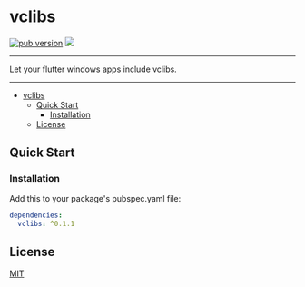 # vclibs

[![pub version][pub-image]][pub-url] [![][discord-image]][discord-url]

[pub-image]: https://img.shields.io/pub/v/vclibs.svg
[pub-url]: https://pub.dev/packages/vclibs

[discord-image]: https://img.shields.io/discord/884679008049037342.svg
[discord-url]: https://discord.gg/zPa6EZ2jqb

---

Let your flutter windows apps include vclibs.

---

<!-- START doctoc generated TOC please keep comment here to allow auto update -->
<!-- DON'T EDIT THIS SECTION, INSTEAD RE-RUN doctoc TO UPDATE -->

- [vclibs](#vclibs)
  - [Quick Start](#quick-start)
    - [Installation](#installation)
  - [License](#license)

<!-- END doctoc generated TOC please keep comment here to allow auto update -->

## Quick Start

### Installation

Add this to your package's pubspec.yaml file:

```yaml
dependencies:
  vclibs: ^0.1.1
```

## License

[MIT](./LICENSE)

